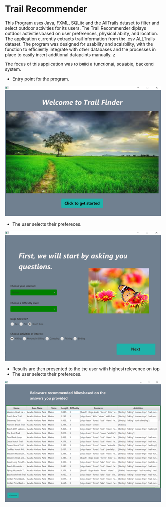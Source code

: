 # Trail Recommender
<p>This Program uses Java, FXML, SQLite and the AllTrails dataset to filter and select outdoor activities for its users. The Trail Recommender diplays outdoor activities based on user preferences, physical ability, and location. The application currently extracts trail information from the .csv ALLTrails dataset. The program was designed for usability and scalability, with the function to efficiently integrate with other databases and the processes in place to easily insert additional datapoints manually. z</p>

The focus of this application was to build a functional, scalable, backend system. 

* Entry point for the program. 


 <p align="center">
  <img src="/nbproject/TrailFinderPics/Entry.PNG" width="800" title="hover text">
</p>


* The user selects their prefereces.
 <p align="center">
  <img src="/nbproject/TrailFinderPics/main.PNG" width="800" title="hover text">
</p>

* Results are then presented to the the user with highest relevence on top
* The user selects their prefereces.
 <p align="center">
  <img src="/nbproject/TrailFinderPics/result.PNG" width="800" title="hover text">
</p>
